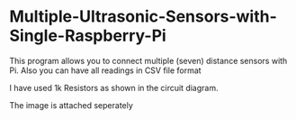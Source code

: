 # Multiple-Ultrasonic-Sensors-with-Single-Raspberry-Pi
This program allows you to connect multiple (seven) distance sensors with Pi. Also you can have all readings in CSV file format 

I have used 1k Resistors as shown in the circuit diagram.


The image is attached seperately
